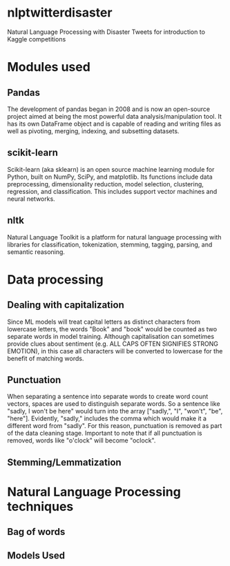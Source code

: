 # nlptwitterdisaster
Natural Language Processing with Disaster Tweets for introduction to Kaggle competitions

# Modules used
## Pandas
The development of pandas began in 2008 and is now an open-source project aimed at being the most powerful data analysis/manipulation tool. It has its own DataFrame object and is capable of reading and writing files as well as pivoting, merging, indexing, and subsetting datasets.

## scikit-learn
Scikit-learn (aka sklearn) is an open source machine learning module for Python, built on NumPy, SciPy, and matplotlib. Its functions include data preprocessing, dimensionality reduction, model selection, clustering, regression, and classification. This includes support vector machines and neural networks.

## nltk
Natural Language Toolkit is a platform for natural language processing with libraries for classification, tokenization, stemming, tagging, parsing, and semantic reasoning.

# Data processing
## Dealing with capitalization
Since ML models will treat capital letters as distinct characters from lowercase letters, the words "Book" and "book" would be counted as two separate words in model training. Although capitalisation can sometimes provide clues about sentiment (e.g. ALL CAPS OFTEN SIGNIFIES STRONG EMOTION), in this case all characters will be converted to lowercase for the benefit of matching words.

## Punctuation
When separating a sentence into separate words to create word count vectors, spaces are used to distinguish separate words. So a sentence like "sadly, I won't be here" would turn into the array ["sadly,", "I", "won't", "be", "here"]. Evidently, "sadly," includes the comma which would make it a different word from "sadly". For this reason, punctuation is removed as part of the data cleaning stage. Important to note that if all punctuation is removed, words like "o'clock" will become "oclock".

## Stemming/Lemmatization


# Natural Language Processing techniques
## Bag of words

## Models Used


